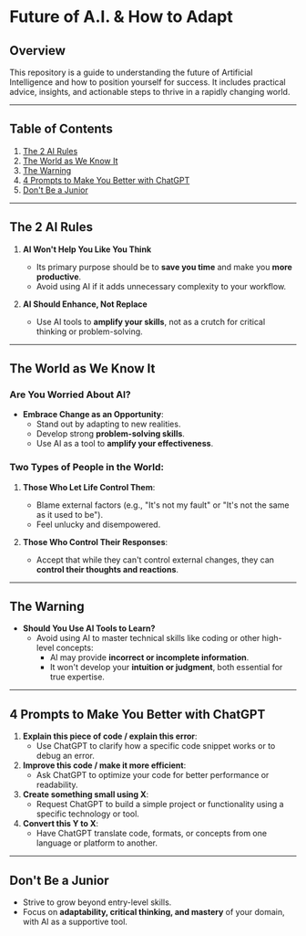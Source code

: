 # Future of A.I. & How to Adapt

## Overview
This repository is a guide to understanding the future of Artificial Intelligence and how to position yourself for success. It includes practical advice, insights, and actionable steps to thrive in a rapidly changing world.

---

## Table of Contents
1. [The 2 AI Rules](#the-2-ai-rules)
2. [The World as We Know It](#the-world-as-we-know-it)
3. [The Warning](#the-warning)
4. [4 Prompts to Make You Better with ChatGPT](#4-prompts-to-make-you-better-with-chatgpt)
5. [Don't Be a Junior](#dont-be-a-junior)

---

## The 2 AI Rules
1. **AI Won't Help You Like You Think**
   - Its primary purpose should be to **save you time** and make you **more productive**.
   - Avoid using AI if it adds unnecessary complexity to your workflow.

2. **AI Should Enhance, Not Replace**
   - Use AI tools to **amplify your skills**, not as a crutch for critical thinking or problem-solving.

---

## The World as We Know It
### Are You Worried About AI?
- **Embrace Change as an Opportunity**:
  - Stand out by adapting to new realities.
  - Develop strong **problem-solving skills**.
  - Use AI as a tool to **amplify your effectiveness**.

### Two Types of People in the World:
1. **Those Who Let Life Control Them**:
   - Blame external factors (e.g., "It's not my fault" or "It's not the same as it used to be").
   - Feel unlucky and disempowered.

2. **Those Who Control Their Responses**:
   - Accept that while they can't control external changes, they can **control their thoughts and reactions**.

---

## The Warning
- **Should You Use AI Tools to Learn?**
  - Avoid using AI to master technical skills like coding or other high-level concepts:
    - AI may provide **incorrect or incomplete information**.
    - It won't develop your **intuition or judgment**, both essential for true expertise.

---

## 4 Prompts to Make You Better with ChatGPT
1. **Explain this piece of code / explain this error**:
   - Use ChatGPT to clarify how a specific code snippet works or to debug an error.
2. **Improve this code / make it more efficient**:
   - Ask ChatGPT to optimize your code for better performance or readability.
3. **Create something small using X**:
   - Request ChatGPT to build a simple project or functionality using a specific technology or tool.
4. **Convert this Y to X**:
   - Have ChatGPT translate code, formats, or concepts from one language or platform to another.

---

## Don't Be a Junior
- Strive to grow beyond entry-level skills.
- Focus on **adaptability, critical thinking, and mastery** of your domain, with AI as a supportive tool.
